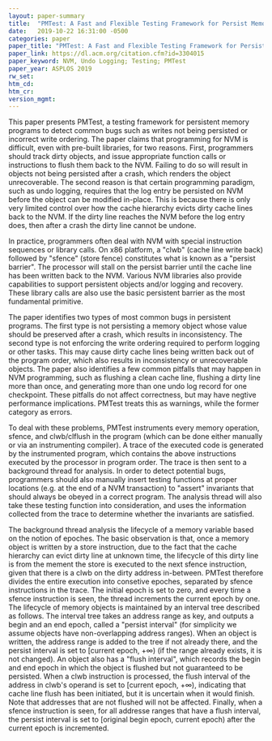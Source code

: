 ```yaml
---
layout: paper-summary
title:  "PMTest: A Fast and Flexible Testing Framework for Persist Memory Programs"
date:   2019-10-22 16:31:00 -0500
categories: paper
paper_title: "PMTest: A Fast and Flexible Testing Framework for Persist Memory Programs"
paper_link: https://dl.acm.org/citation.cfm?id=3304015
paper_keyword: NVM, Undo Logging; Testing; PMTest
paper_year: ASPLOS 2019
rw_set: 
htm_cd: 
htm_cr: 
version_mgmt: 
---
```


This paper presents PMTest, a testing framework for persistent memory programs to detect common bugs such as writes
not being persisted or incorrect write ordering. The paper claims that programming for NVM is difficult, even with pre-built
libraries, for two reasons. First, programmers should track dirty objects, and issue appropriate function calls or instructions
to flush them back to the NVM. Failing to do so will result in objects not being persisted after a crash, which renders the 
object unrecoverable. The second reason is that certain programming paradigm, such as undo logging, requires that the log
entry be persisted on NVM before the object can be modified in-place. This is because there is only very limited control 
over how the cache hierarchy evicts dirty cache lines back to the NVM. If the dirty line reaches the NVM before the log entry
does, then after a crash the dirty line cannot be undone. 

In practice, programmers often deal with NVM with special instruction sequences or library calls. On x86 platform, a "clwb"
(cache line write back) followed by "sfence" (store fence) constitutes what is known as a "persist barrier". The processor 
will stall on the persist barrier until the cache line has been written back to the NVM. Various NVM libraries also provide
capabilities to support persistent objects and/or logging and recovery. These library calls are also use the basic persistent 
barrier as the most fundamental primitive.

The paper identifies two types of most common bugs in persistent programs. The first type is not persisting a memory object
whose value should be preserved after a crash, which results in inconsistency. The second type is not enforcing the write 
ordering required to perform logging or other tasks. This may cause dirty cache lines being written back out of the program 
order, which also results in inconsistency or unrecoverable objects. The paper also identifies a few common pitfalls
that may happen in NVM programming, such as flushing a clean cache line, flushing a dirty line more than once, and generating
more than one undo log record for one checkpoint. These pitfalls do not affect correctness, but may have negtive performance 
implications. PMTest treats this as warnings, while the former category as errors.

To deal with these problems, PMTest instruments every memory operation, sfence, and clwb/clflush in the program (which can
be done either manually or via an instrumenting compiler). A trace of the executed code is generated by the instrumented 
program, which contains the above instructions executed by the processor in program order. The trace is then sent to a 
background thread for analysis. In order to detect potential bugs, programmers should also manually insert testing functions 
at proper locations (e.g. at the end of a NVM transaction) to "assert" invariants that should always be obeyed in a correct 
program. The analysis thread will also take these testing function into consideration, and uses the information collected 
from the trace to determine whether the invariants are satisfied.

The background thread analysis the lifecycle of a memory variable based on the notion of epoches. The basic observation
is that, once a memory object is written by a store instruction, due to the fact that the cache hierarchy can evict dirty
line at unknown time, the lifecycle of this dirty line is from the mement the store is executed to the next sfence
instruction, given that there is a clwb on the dirty address in-between. PMTest therefore divides the entire execution into
consetive epoches, separated by sfence instructions in the trace. The initial epoch is set to zero, and every time a sfence
instruction is seen, the thread increments the current epoch by one. The lifecycle of memory objects is maintained by
an interval tree described as follows. The interval tree takes an address range as key, and outputs a begin and an end epoch,
called a "persist interval" (for simplicity we assume objects have non-overlapping address ranges). When an object is 
written, the address range is added to the tree if not already there, and the persist interval is set to 
[current epoch, +&infin;) (if the range already exists, it is not changed). An object also has a "flush interval", which 
records the begin and end epoch in which the object is flushed but not guaranteed to be persisted. When a clwb instruction
is processed, the flush interval of the address in clwb's operand is set to [current epoch, +&infin;), indicating that
cache line flush has been initiated, but it is uncertain when it would finish. Note that addresses that are not flushed 
will not be affected. Finally, when a sfence instruction is seen, for all addresse ranges that have a flush interval, 
the persist interval is set to [original begin epoch, current epoch) after the current epoch is incremented.